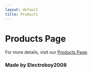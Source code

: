 ```yaml
---
layout: default
title: Products
---
```


# Products Page

For more details, visit our [Products Page](https://share.samsungcloud.com/sharedalbum/6JN1UIcZI4).

### Made by Electroboy2008

